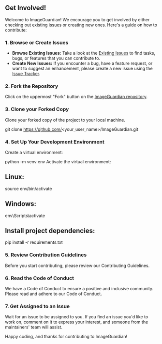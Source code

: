 ## Get Involved!

Welcome to ImageGuardian! We encourage you to get involved by either checking out existing issues or creating new ones. Here's a guide on how to contribute:

### 1. Browse or Create Issues

- **Browse Existing Issues:** Take a look at the [Existing Issues](link_to_existing_issues) to find tasks, bugs, or features that you can contribute to.
- **Create New Issues:** If you encounter a bug, have a feature request, or want to suggest an enhancement, please create a new issue using the [Issue Tracker](link_to_issue_tracker).

### 2. Fork the Repository

Click on the uppermost "Fork" button on the [ImageGuardian repository](link_to_repository).

### 3. Clone your Forked Copy

Clone your forked copy of the project to your local machine.


git clone https://github.com/<your_user_name>/ImageGuardian.git

### 4. Set Up Your Development Environment
Create a virtual environment:


python -m venv env
Activate the virtual environment:

## Linux:

  
source env/bin/activate
## Windows:

env\Scripts\activate

## Install project dependencies:
  
pip install -r requirements.txt

### 5. Review Contribution Guidelines
Before you start contributing, please review our Contributing Guidelines.

### 6. Read the Code of Conduct
We have a Code of Conduct to ensure a positive and inclusive community. Please read and adhere to our Code of Conduct.

### 7. Get Assigned to an Issue
Wait for an issue to be assigned to you. If you find an issue you'd like to work on, comment on it to express your interest, and someone from the maintainers' team will assist.

Happy coding, and thanks for contributing to ImageGuardian!
